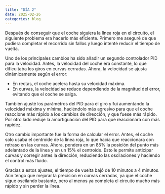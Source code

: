```yaml
---
title: "DÍA 2"
date: 2025-02-26
categories: blog
---
```


Después de conseguir que el coche siguiera la línea roja en el circuito, el siguiente problema era hacerlo más eficiente. Primero me aseguré de que pudiera completar el recorrido sin fallos y luego intenté reducir el tiempo de vuelta. 

Uno de los principales cambios ha sido añadir un segundo controlador PID para la velocidad. Antes, la velocidad del coche era constante, lo que dificultaba los giros en curvas cerradas. Ahora, la velocidad se ajusta dinámicamente según el error:
- En rectas, el coche acelera hasta su velocidad máxima.
- En curvas, la velocidad se reduce dependiendo de la magnitud del error, evitando que el coche se salga.

También ajusté los parámetros del PID para el giro y fui aumentando la velocidad máxima y mínima, haciéndolo más agresivo para que el coche reaccione más rápido a los cambios de dirección, y que fuese más rápido. Por otro lado reduje la amortiguación del PID para que reaccionara con más rapidez.

Otro cambio importante fue la forma de calcular el error. Antes, el coche solo usaba el centroide de la línea roja, lo que hacía que reaccionara con retraso en las curvas. Ahora, pondera en un 85% la posición del punto más adelantado de la línea y en un 15% el centroide. Esto le permite anticipar curvas y corregir antes la dirección, reduciendo las oscilaciones y haciendo el control más fluido.

Gracias a estos ajustes, el tiempo de vuelta bajó de 10 minutos a 4 minutos. Aún tengo que mejorar la precisión en curvas cerradas, ya que el coche sigue oscilando bastante, pero al menos ya completa el circuito mucho más rápido y sin perder la línea.












